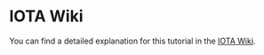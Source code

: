 # IOTA Wiki

You can find a detailed explanation for this tutorial in
the [IOTA Wiki](https://wiki.iota.org/shimmer/iotajs/tutorials/native-token-transactions/introduction).
